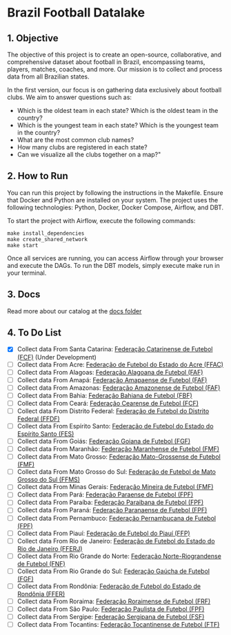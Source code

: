 # Brazil Football Datalake

## 1. Objective

The objective of this project is to create an open-source, collaborative, and comprehensive dataset about football in Brazil, encompassing teams, players, matches, coaches, and more. Our mission is to collect and process data from all Brazilian states.

In the first version, our focus is on gathering data exclusively about football clubs. We aim to answer questions such as:

* Which is the oldest team in each state? Which is the oldest team in the country?
* Which is the youngest team in each state? Which is the youngest team in the country?
* What are the most common club names?
* How many clubs are registered in each state?
* Can we visualize all the clubs together on a map?"

## 2. How to Run

You can run this project by following the instructions in the Makefile. Ensure that Docker and Python are installed on your system. The project uses the following technologies: Python, Docker, Docker Compose, Airflow, and DBT.

To start the project with Airflow, execute the following commands:

```
make install_dependencies
make create_shared_network
make start
```

Once all services are running, you can access Airflow through your browser and execute the DAGs. To run the DBT models, simply execute make run in your terminal.

## 3. Docs

Read more about our catalog at the [docs folder](./docs/README.md)

## 4. To Do List

- [X] Collect data From Santa Catarina: [Federação Catarinense de Futebol (FCF)](https://fcf.com.br/) (Under Development)
- [ ] Collect data From Acre: [Federação de Futebol do Estado do Acre (FFAC)](http://ffac.com.br/)
- [ ] Collect data From Alagoas: [Federação Alagoana de Futebol (FAF)](http://futeboldealagoas.net/)
- [ ] Collect data From Amapá: [Federação Amapaense de Futebol (FAF)](http://fafamapa.com.br/)
- [ ] Collect data From Amazonas: [Federação Amazonense de Futebol (FAF)](https://fafamazonas.com.br/)
- [ ] Collect data From Bahia: [Federação Bahiana de Futebol (FBF)](http://www.fbf.org.br/)
- [ ] Collect data From Ceará: [Federação Cearense de Futebol (FCF)](https://futebolcearense.com.br/)
- [ ] Collect data From Distrito Federal: [Federação de Futebol do Distrito Federal (FFDF)](http://ffdf.com.br/)
- [ ] Collect data From Espírito Santo: [Federação de Futebol do Estado do Espírito Santo (FES)](https://futebolcapixaba.com/)
- [ ] Collect data From Goiás: [Federação Goiana de Futebol (FGF)](http://fgf.esp.br/)
- [ ] Collect data From Maranhão: [Federação Maranhense de Futebol (FMF)](http://www.futebolmaranhense.com.br/)
- [ ] Collect data From Mato Grosso: [Federação Mato-Grossense de Futebol (FMF)](http://www.fmfmt.com.br/)
- [ ] Collect data From Mato Grosso do Sul: [Federação de Futebol de Mato Grosso do Sul (FFMS)](https://www.futebolms.com.br/)
- [ ] Collect data From Minas Gerais: [Federação Mineira de Futebol (FMF)](https://www.fmf.com.br/)
- [ ] Collect data From Pará: [Federação Paraense de Futebol (FPF)](http://www.fpfpara.com.br/)
- [ ] Collect data From Paraíba: [Federação Paraibana de Futebol (FPF)](http://www.federacaopbf.com.br/)
- [ ] Collect data From Paraná: [Federação Paranaense de Futebol (FPF)](http://www.federacaopr.com.br/)
- [ ] Collect data From Pernambuco: [Federação Pernambucana de Futebol (FPF)](http://www.fpf-pe.com.br/)
- [ ] Collect data From Piauí: [Federação de Futebol do Piauí (FFP)](https://ffp-pi.com.br/)
- [ ] Collect data From Rio de Janeiro: [Federação de Futebol do Estado do Rio de Janeiro (FFERJ)](http://www.fferj.com.br/)
- [ ] Collect data From Rio Grande do Norte: [Federação Norte-Riograndense de Futebol (FNF)](http://www.fnf.org.br/)
- [ ] Collect data From Rio Grande do Sul: [Federação Gaúcha de Futebol (FGF)](https://fgf.com.br/)
- [ ] Collect data From Rondônia: [Federação de Futebol do Estado de Rondônia (FFER)](http://ffer.com.br/)
- [ ] Collect data From Roraima: [Federação Roraimense de Futebol (FRF)](http://www.frf.com.br/)
- [ ] Collect data From São Paulo: [Federação Paulista de Futebol (FPF)](http://www.fpf.org.br/)
- [ ] Collect data From Sergipe: [Federação Sergipana de Futebol (FSF)](http://fsf.com.br/)
- [ ] Collect data From Tocantins: [Federação Tocantinense de Futebol (FTF)](https://ftf.org.br/)
